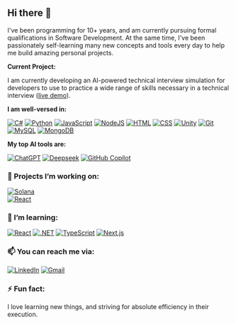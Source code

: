 ## Hi there 👋

I've been programming for 10+ years, and am currently pursuing formal qualifications in Software Development.
At the same time, I've been passionately self-learning many new concepts and tools every day to help me build amazing personal projects.

**Current Project:**

I am currently developing an AI-powered technical interview simulation  for developers to use to practice a wide range of skills necessary in a technical interview ([live demo](https://devprep-aaoe.onrender.com/)).

**I am well-versed in:**

[![C#](https://custom-icon-badges.demolab.com/badge/C%23-%23239120.svg?logo=cshrp&logoColor=white)](https://dotnet.microsoft.com/en-us/languages/csharp)
[![Python](https://img.shields.io/badge/Python-3776AB?logo=python&logoColor=fff)](https://www.python.org/)
[![JavaScript](https://img.shields.io/badge/JavaScript-F7DF1E?logo=javascript&logoColor=000)](https://developer.mozilla.org/en-US/docs/Web/JavaScript)
[![NodeJS](https://img.shields.io/badge/Node.js-6DA55F?logo=node.js&logoColor=white)](https://nodejs.org/en)
[![HTML](https://img.shields.io/badge/HTML-%23E34F26.svg?logo=html5&logoColor=white)](https://developer.mozilla.org/en-US/docs/Web/HTML)
[![CSS](https://img.shields.io/badge/CSS-1572B6?logo=css3&logoColor=fff)](https://developer.mozilla.org/en-US/docs/Web/CSS)
[![Unity](https://img.shields.io/badge/Unity-%23000000.svg?logo=unity&logoColor=white)](https://unity.com/)
[![Git](https://img.shields.io/badge/Git-F05032?logo=git&logoColor=fff)](https://git-scm.com/)
[![MySQL](https://img.shields.io/badge/MySQL-4479A1?logo=mysql&logoColor=fff)](https://www.mysql.com/)
[![MongoDB](https://img.shields.io/badge/MongoDB-%234ea94b.svg?logo=mongodb&logoColor=white)](https://www.mongodb.com/)

**My top AI tools are:**

[![ChatGPT](https://img.shields.io/badge/ChatGPT-74aa9c?logo=openai&logoColor=white)](https://chatgpt.com/)
[![Deepseek](https://custom-icon-badges.demolab.com/badge/Deepseek-4D6BFF?logo=deepseek&logoColor=fff)](https://chat.deepseek.com/sign_in)
[![GitHub Copilot](https://img.shields.io/badge/GitHub%20Copilot-000?logo=githubcopilot&logoColor=fff)](https://github.com/copilot)

### 🔭 Projects I’m working on:

[![Solana](https://img.shields.io/badge/Solana-Media_Verification_System-45ABFF?logo=solana&logoColor=fff&labelColor=9945FF)](https://github.com/OfficialProtonDev/Media-Verifier) <br/>
[![React](https://img.shields.io/badge/Next.js-AI_Coding_Interview_Simulation-45ABFF?logo=next.js&logoColor=white&labelColor=000000)](https://devprep-aaoe.onrender.com/)

### 🌱 I’m learning:

[![React](https://img.shields.io/badge/React-%2320232a.svg?logo=react&logoColor=%2361DAFB)](https://react.dev/)
[![.NET](https://img.shields.io/badge/ASP.NET-512BD4?logo=dotnet&logoColor=fff)](https://dotnet.microsoft.com/en-us/apps/aspnet)
[![TypeScript](https://img.shields.io/badge/TypeScript-3178C6?logo=typescript&logoColor=fff)](https://www.typescriptlang.org/)
[![Next.js](https://img.shields.io/badge/Next.js-black?logo=next.js&logoColor=white)](https://nextjs.org/)

### 📫 You can reach me via:

[![LinkedIn](https://custom-icon-badges.demolab.com/badge/LinkedIn-0A66C2?logo=linkedin-white&logoColor=fff)](https://www.linkedin.com/in/protondev/)
[![Gmail](https://img.shields.io/badge/Gmail-D14836?logo=gmail&logoColor=white)](mailto:billycodez@gmail.com)

### ⚡ Fun fact:

I love learning new things, and striving for absolute efficiency in their execution.
